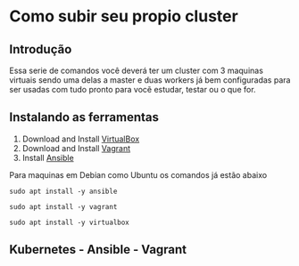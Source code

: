 # Como subir seu propio cluster
## Introdução

Essa serie de comandos você deverá ter um cluster com 3 maquinas virtuais
sendo uma delas a master e duas workers já bem configuradas para ser usadas
com tudo pronto para vocẽ estudar, testar ou o que for.

## Instalando as ferramentas

1. Download and Install [VirtualBox](https://www.virtualbox.org/wiki/Downloads)
1. Download and Install [Vagrant](https://www.vagrantup.com/downloads.html)
1. Install [Ansible](http://docs.ansible.com/ansible/latest/intro_installation.html)

Para maquinas em Debian como Ubuntu os comandos já estão abaixo

    sudo apt install -y ansible
    
    sudo apt install -y vagrant
    
    sudo apt install -y virtualbox 

## Kubernetes - Ansible - Vagrant